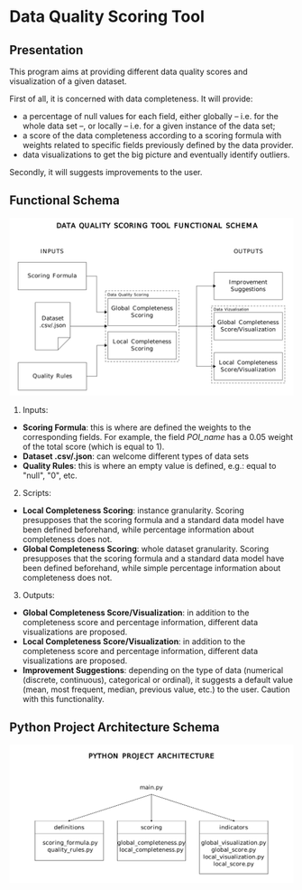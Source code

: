 # Data Quality Scoring Tool

## Presentation

This program aims at providing different data quality scores and visualization of a given dataset.

First of all, it is concerned with data completeness. It will provide:
 + a percentage of null values for each field, either globally – i.e. for the whole data set –, or locally – i.e. for a given instance of the data set;
 + a score of the data completeness according to a scoring formula with weights related to specific fields previously defined by the data provider.
 + data visualizations to get the big picture and eventually identify outliers.

Secondly, it will suggests improvements to the user.

## Functional Schema
![Functional Schema](https://github.com/EonaX/data-quality-scoring/blob/main/docs/20240808_data_quality_scoring_tool_functional_schema.png)

1. Inputs:
 + **Scoring Formula**: this is where are defined the weights to the corresponding fields. For example, the field *POI_name* has a 0.05 weight of the total score (which is equal to 1).
 + **Dataset .csv/.json**: can welcome different types of data sets
 + **Quality Rules**: this is where an empty value is defined, e.g.: equal to "null", "0", etc.

2. Scripts:
 + **Local Completeness Scoring**: instance granularity. Scoring presupposes that the scoring formula and a standard data model have been defined beforehand, while percentage information about completeness does not.
 + **Global Completeness Scoring**: whole dataset granularity. Scoring presupposes that the scoring formula and a standard data model have been defined beforehand, while simple percentage information about completeness does not.

3. Outputs:
 + **Global Completeness Score/Visualization**: in addition to the completeness score and percentage information, different data visualizations are proposed.
 + **Local Completeness Score/Visualization**: in addition to the completeness score and percentage information, different data visualizations are proposed.
 + **Improvement Suggestions**: depending on the type of data (numerical (discrete, continuous), categorical or ordinal), it suggests a default value (mean, most frequent, median, previous value, etc.) to the user. Caution with this functionality.

 ## Python Project Architecture Schema
 ![Python Project Architecture Schema](docs/20240808_data_quality_scoring_tool_python_project_architecture.png)
